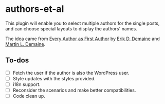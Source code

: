 # authors-et-al
This plugin will enable you to select multiple authors for the single posts, and can choose special layouts to display the authors' names.

The idea came from [Every Author as First Author](https://github.com/edemaine/author-stack-paper) by [Erik D. Demaine](https://erikdemaine.org/) and [Martin L. Demaine](http://martindemaine.org/).

## To-dos
- [ ] Fetch the user if the author is also the WordPress user.
- [ ] Style updates with the styles provided.
- [ ] i18n support.
- [ ] Reconsider the scenarios and make better compatibilities.
- [ ] Code clean up.